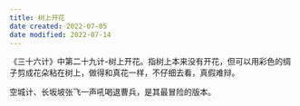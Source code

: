 ```yaml
---
title: 树上开花
date created: 2022-07-05
date modified: 2022-07-14
---
```


《三十六计》中第二十九计-树上开花。指树上本来没有开花，但可以用彩色的绸子剪成花朵粘在树上，做得和真花一样，不仔细去看，真假难辩。

空城计、长坂坡张飞一声吼喝退曹兵，是其最冒险的版本。
